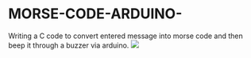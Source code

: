 # MORSE-CODE-ARDUINO-
Writing a C code to convert entered message into morse code and then beep it through a buzzer via arduino.
![](https://imgur.com/a/5dBnrhN)
